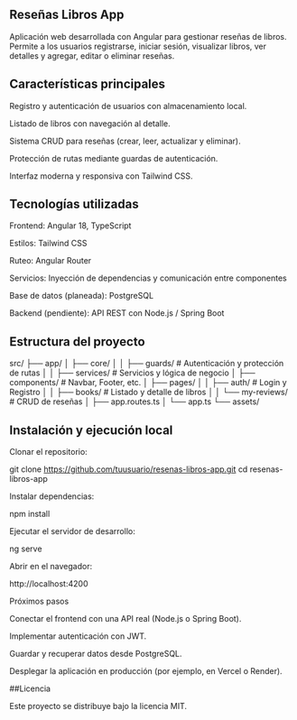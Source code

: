 ## Reseñas Libros App

Aplicación web desarrollada con Angular para gestionar reseñas de libros.
Permite a los usuarios registrarse, iniciar sesión, visualizar libros, ver detalles y agregar, editar o eliminar reseñas.

## Características principales

Registro y autenticación de usuarios con almacenamiento local.

Listado de libros con navegación al detalle.

Sistema CRUD para reseñas (crear, leer, actualizar y eliminar).

Protección de rutas mediante guardas de autenticación.

Interfaz moderna y responsiva con Tailwind CSS.

## Tecnologías utilizadas

Frontend: Angular 18, TypeScript

Estilos: Tailwind CSS

Ruteo: Angular Router

Servicios: Inyección de dependencias y comunicación entre componentes

Base de datos (planeada): PostgreSQL

Backend (pendiente): API REST con Node.js / Spring Boot

## Estructura del proyecto
src/
├── app/
│   ├── core/
│   │   ├── guards/        # Autenticación y protección de rutas
│   │   ├── services/      # Servicios y lógica de negocio
│   ├── components/        # Navbar, Footer, etc.
│   ├── pages/
│   │   ├── auth/          # Login y Registro
│   │   ├── books/         # Listado y detalle de libros
│   │   └── my-reviews/    # CRUD de reseñas
│   ├── app.routes.ts
│   └── app.ts
└── assets/

## Instalación y ejecución local

Clonar el repositorio:

git clone https://github.com/tuusuario/resenas-libros-app.git
cd resenas-libros-app


Instalar dependencias:

npm install


Ejecutar el servidor de desarrollo:

ng serve


Abrir en el navegador:

http://localhost:4200

Próximos pasos

Conectar el frontend con una API real (Node.js o Spring Boot).

Implementar autenticación con JWT.

Guardar y recuperar datos desde PostgreSQL.

Desplegar la aplicación en producción (por ejemplo, en Vercel o Render).

##Licencia

Este proyecto se distribuye bajo la licencia MIT.